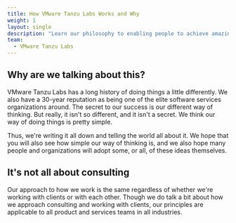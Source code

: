 ```yaml
---
title: How VMware Tanzu Labs Works and Why
weight: 1
layout: single
description: "Learn our philosophy to enabling people to achieve amazing outcomes through software."
team:
  - VMware Tanzu Labs
---
```

## Why are we talking about this?
VMware Tanzu Labs has a long history of doing things a little differently. We also have a 30-year reputation as being one of the elite software services organizations around. The secret to our success is our different way of thinking. But really, it isn't so different, and it isn't a secret. We think our way of doing things is pretty simple. 

Thus, we're writing it all down and telling the world all about it. We hope that you will also see how simple our way of thinking is, and we also hope many people and organizations will adopt some, or all, of these ideas themselves. 

## It's not all about consulting
Our approach to how we work is the same regardless of whether we're working with clients or with each other. Though we do talk a bit about how we approach consulting and working with clients, our principles are applicable to all product and services teams in all industries. 